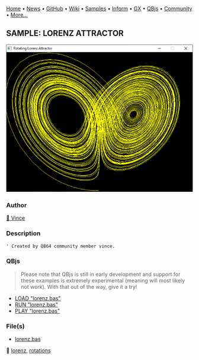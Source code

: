 [Home](https://qb64.com) • [News](../../news.md) • [GitHub](https://github.com/QB64Official/qb64) • [Wiki](https://github.com/QB64Official/qb64/wiki) • [Samples](../../samples.md) • [Inform](../../inform.md) • [GX](../../gx.md) • [QBjs](../../qbjs.md) • [Community](../../community.md) • [More...](../../more.md)

## SAMPLE: LORENZ ATTRACTOR

![screenshot.png](img/screenshot.png)

### Author

[🐝 Vince](../vince.md) 

### Description

```text
' Created by QB64 community member vince.
```

### QBjs

> Please note that QBjs is still in early development and support for these examples is extremely experimental (meaning will most likely not work). With that out of the way, give it a try!

* [LOAD "lorenz.bas"](https://v6p9d9t4.ssl.hwcdn.net/html/5963335/index.html?src=https://qb64.com/samples/lorenz-attractor/src/lorenz.bas)
* [RUN "lorenz.bas"](https://v6p9d9t4.ssl.hwcdn.net/html/5963335/index.html?mode=auto&src=https://qb64.com/samples/lorenz-attractor/src/lorenz.bas)
* [PLAY "lorenz.bas"](https://v6p9d9t4.ssl.hwcdn.net/html/5963335/index.html?mode=play&src=https://qb64.com/samples/lorenz-attractor/src/lorenz.bas)

### File(s)

* [lorenz.bas](src/lorenz.bas)

🔗 [lorenz](../lorenz.md), [rotations](../rotations.md)
